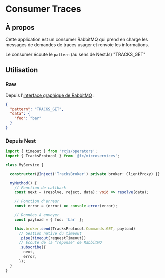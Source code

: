 # Consumer Traces

## À propos

Cette application est un consumer RabbitMQ qui prend en charge les messages de demandes de traces usager et renvoie les informations.

Le consumer écoute le `pattern` (au sens de NestJs) "TRACKS_GET"

## Utilisation 

### Raw

Depuis l'[interface graphique de RabbitMQ](http://localhost:15673/#/queues/%2F/tracks) :

```json
{
  "pattern": "TRACKS_GET",
  "data": {
    "foo": "bar"
  }
}
```

### Depuis Nest

```typescript
import { timeout } from 'rxjs/operators';
import { TracksProtocol } from '@fc/microservices';

class MyService {

  constructor(@Inject('TracksBroker') private broker: ClientProxy) {}

  myMethod() {    
    // Fonction de callback
    const next = (resolve, reject, data): void => resolve(data);

    // Fonction d'erreur
    const error = (error) => console.error(error);

    // Données à envoyer
    const payload = { foo: 'bar' };

    this.broker.send(TracksProtocol.Commands.GET, payload)
      // Gestion native du timeout
      .pipe(timeout(requestTimeout))
      // Écoute de la "réponse" de RabbitMQ
      .subscribe({
        next,
        error,
      });
  }
}
```